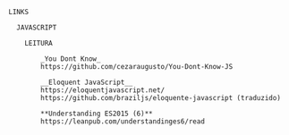     LINKS

      JAVASCRIPT

        LEITURA

            _You Dont Know_
            https://github.com/cezaraugusto/You-Dont-Know-JS

            __Eloquent JavaScript__
            https://eloquentjavascript.net/
            https://github.com/braziljs/eloquente-javascript (traduzido)

            **Understanding ES2015 (6)**
            https://leanpub.com/understandinges6/read


    
